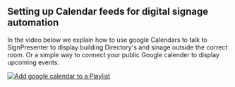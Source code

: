 ## Setting up Calendar feeds for digital signage automation

In the video below we explain how to use google Calendars to talk to SignPresenter to display building Directory's and sinage outside the correct room. Or a simple way to connect your public Google calender to display upcoming events.

[![Add google calendar to a Playlist](https://img.youtube.com/vi/fDyZ9nRuojU/0.jpg)](https://www.youtube.com/watch?v=fDyZ9nRuojU)
